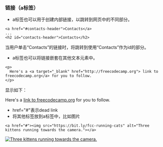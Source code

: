 ### 链接（a标签）
- a标签也可以用于创建内部链接，以跳转到网页中的不同部分。
```
<a href="#contacts-header">Contacts</a>
...
<h2 id="contacts-header">Contacts</h2>
```
当用户单击“Contacts”的链接时，将跳转到使用“Contacts”作为id的部分。

- a标签也可以将链接嵌套在其他文本元素中。
```
<p>
  Here's a <a target="_blank" href="http://freecodecamp.org"> link to freecodecamp.org</a> for you to follow.
</p>
```
显示如下：
<p>
  Here's a <a target="_blank" href="http://freecodecamp.org"> link to freecodecamp.org</a> for you to follow.
</p>

- href="#"表示dead link
- 将其他标签放到a标签中，比如图片
```
<a href="#"><img src="https://bit.ly/fcc-running-cats" alt="Three kittens running towards the camera."></a>
```
<a href="#"><img src="https://bit.ly/fcc-running-cats" alt="Three kittens running towards the camera."></a>